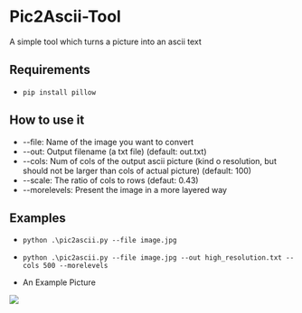 # Pic2Ascii-Tool
A simple tool which turns a picture into an ascii text

## Requirements
* ```pip install pillow```
## How to use it 
* --file: Name of the image you want to convert
* --out: Output filename (a txt file) (default: out.txt)
* --cols: Num of cols of the output ascii picture (kind o resolution, but should not be larger than cols of actual picture) (default: 100)
* --scale: The ratio of cols to rows (defaut: 0.43)
* --morelevels: Present the image in a more layered way
## Examples
* ```python .\pic2ascii.py --file image.jpg```
* ```python .\pic2ascii.py --file image.jpg --out high_resolution.txt --cols 500 --morelevels```


* An Example Picture
<img src = "https://t.tutu.to/img/vCDAq">
